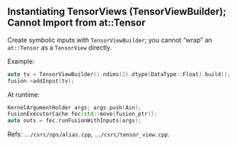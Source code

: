 ## Instantiating TensorViews (TensorViewBuilder); Cannot Import from at::Tensor

Create symbolic inputs with `TensorViewBuilder`; you cannot “wrap” an `at::Tensor` as a `TensorView` directly.

Example:
```cpp
auto tv = TensorViewBuilder().ndims(2).dtype(DataType::Float).build();
fusion->addInput(tv);
```

At runtime:
```cpp
KernelArgumentHolder args; args.push(Ain);
FusionExecutorCache fec(std::move(fusion_ptr));
auto outs = fec.runFusionWithInputs(args);
```

Refs: `../csrc/ops/alias.cpp`, `../csrc/tensor_view.cpp`.


